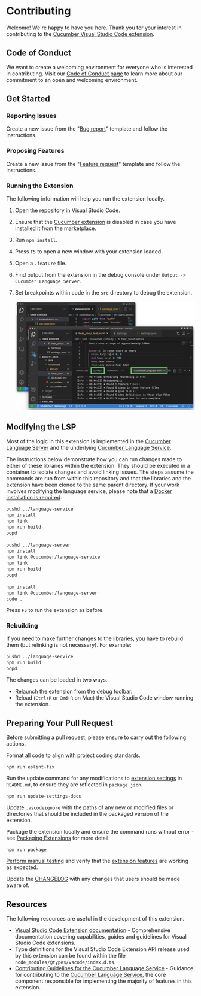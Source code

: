 # Contributing

Welcome! We're happy to have you here. Thank you for your interest in contributing to the [Cucumber Visual Studio Code extension](https://marketplace.visualstudio.com/items?itemName=CucumberOpen.cucumber-official).

## Code of Conduct

We want to create a welcoming environment for everyone who is interested in contributing. Visit our [Code of Conduct page](https://github.com/cucumber/common/blob/main/CODE_OF_CONDUCT.md) to learn more about our commitment to an open and welcoming environment.

## Get Started

### Reporting Issues

Create a new issue from the "[Bug report](https://github.com/cucumber/vscode/issues/new?assignees=&labels=%3Abug%3A+bug&projects=&template=bug_report.md&title=)" template and follow the instructions.

### Proposing Features

Create a new issue from the "[Feature request](https://github.com/cucumber/vscode/issues/new?assignees=&labels=%3Azap%3A+enhancement&projects=&template=feature_request.md&title=)" template and follow the instructions.

### Running the Extension

The following information will help you run the extension locally.

1. Open the repository in Visual Studio Code.
2. Ensure that the [Cucumber extension](https://marketplace.visualstudio.com/items?itemName=CucumberOpen.cucumber-official) is disabled in case you have installed it from the marketplace.
3. Run `npm install`.
4. Press `F5` to open a new window with your extension loaded.
5. Open a `.feature` file.
6. Find output from the extension in the debug console under `Output -> Cucumber Language Server`.
7. Set breakpoints within code in the `src` directory to debug the extension.

    ![Visual Studio Code Output](https://raw.githubusercontent.com/cucumber/vscode/main/images/vscode-output.png)

## Modifying the LSP

Most of the logic in this extension is implemented in the [Cucumber Language Server](https://github.com/cucumber/language-server) and the underlying [Cucumber Language Service](https://github.com/cucumber/language-service).

The instructions below demonstrate how you can run changes made to either of these libraries within the extension. They should be executed in a container to isolate changes and avoid linking issues. The steps assume the commands are run from within this repository and that the libraries and the extension have been cloned to the same parent directory. If your work involves modifying the language service, please note that a [Docker installation is required](https://github.com/cucumber/language-service/blob/main/CONTRIBUTING.md#prerequisites).

```console
pushd ../language-service
npm install
npm link
npm run build
popd

pushd ../language-server
npm install
npm link @cucumber/language-service
npm link
npm run build
popd

npm install
npm link @cucumber/language-server
code .
```

Press `F5` to run the extension as before.

### Rebuilding

If you need to make further changes to the libraries, you have to rebuild them (but relinking is not necessary). For example:

```console
pushd ../language-service
npm run build
popd
```

The changes can be loaded in two ways.

* Relaunch the extension from the debug toolbar.
* Reload (`Ctrl+R` or `Cmd+R` on Mac) the Visual Studio Code window running the extension.

## Preparing Your Pull Request

Before submitting a pull request, please ensure to carry out the following actions.

Format all code to align with project coding standards.

```console
npm run eslint-fix
```

Run the update command for any modifications to [extension settings](README.md#extension-settings) in `README.md`, to ensure they are reflected in `package.json`.

```console
npm run update-settings-docs
```

Update `.vscodeignore` with the paths of any new or modified files or directories that should be included in the packaged version of the extension.

Package the extension locally and ensure the command runs without error - see [Packaging Extensions](https://code.visualstudio.com/api/working-with-extensions/publishing-extension#packaging-extensions) for more detail.

```console
npm run package
```

[Perform manual testing](RELEASING.md#perform-manual-testing) and verify that the [extension features](README.md#features) are working as expected.

Update the [CHANGELOG](CHANGELOG.md) with any changes that users should be made aware of.

## Resources

The following resources are useful in the development of this extension.

* [Visual Studio Code Extension documentation](https://code.visualstudio.com/api) - Comprehensive documentation covering capabilities, guides and guidelines for Visual Studio Code extensions.
* Type definitions for the Visual Studio Code Extension API release used by this extension can be found within the file `node_modules/@types/vscode/index.d.ts`.
* [Contributing Guidelines for the Cucumber Language Service](https://github.com/cucumber/language-service/blob/main/CONTRIBUTING.md) - Guidance for contributing to the [Cucumber Language Service](https://github.com/cucumber/language-service), the core component responsible for implementing the majority of features in this extension.
